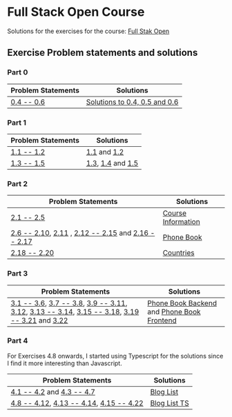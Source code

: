 # Full Stack Open Course

Solutions for the exercises for the course:
[Full Stak Open](https://fullstackopen.com/en/)

## Exercise Problem statements and solutions

### Part 0

| Problem Statements | Solutions |
|-|-|
| [0.4 -- 0.6](https://fullstackopen.com/en/part0/fundamentals_of_web_apps#exercises-0-1-0-6) | [Solutions to 0.4, 0.5 and 0.6](part1/) |

### Part 1

| Problem Statements | Solutions |
|-|-|
| [1.1 -- 1.2](https://fullstackopen.com/en/part1/introduction_to_react#exercises-1-1-1-2)| [1.1](part1/exercise01) and [1.2](part1/exercise02) |
| [1.3 -- 1.5](https://fullstackopen.com/en/part1/java_script#exercises-1-3-1-5) | [1.3](part1/exercise03), [1.4](part1/exercise04) and [1.5](part1/exercise05)|

### Part 2

| Problem Statements | Solutions |
|-|-|
| [2.1 -- 2.5](https://fullstackopen.com/en/part2/rendering_a_collection_modules#exercises-2-1-2-5) | [Course Information](part2/course_info) |
| [2.6 -- 2.10](https://fullstackopen.com/en/part2/forms#exercises-2-6-2-10), [2.11](https://fullstackopen.com/en/part2/getting_data_from_server#exercise-2-11) , [2.12 -- 2.15](https://fullstackopen.com/en/part2/altering_data_in_server#exercises-2-12-2-15) and [2.16 -- 2.17](https://fullstackopen.com/en/part2/adding_styles_to_react_app#exercises-2-16-2-17) | [Phone Book](part2/phone_book) |
| [2.18 -- 2.20](https://fullstackopen.com/en/part2/adding_styles_to_react_app#exercises-2-18-2-20) | [Countries](/part2/countries)

### Part 3

| Problem Statements | Solutions |
|-|-|
| [3.1 -- 3.6](https://fullstackopen.com/en/part3/node_js_and_express#exercises-3-1-3-6), [3.7 -- 3.8](https://fullstackopen.com/en/part3/node_js_and_express#exercises-3-7-3-8), [3.9 -- 3.11](https://fullstackopen.com/en/part3/deploying_app_to_internet#exercises-3-9-3-11), [3.12](https://fullstackopen.com/en/part3/saving_data_to_mongo_db#exercise-3-12), [3.13 -- 3.14](https://fullstackopen.com/en/part3/saving_data_to_mongo_db#exercises-3-13-3-14), [3.15 -- 3.18](https://fullstackopen.com/en/part3/saving_data_to_mongo_db#exercises-3-15-3-18), [3.19 -- 3.21](https://fullstackopen.com/en/part3/validation_and_es_lint#exercises-3-19-3-21) and [3.22](https://fullstackopen.com/en/part3/validation_and_es_lint#exercise-3-22) | [Phone Book Backend](part3/phone_book_backend) and [Phone Book Frontend](part3/phone_book_frontend) |

### Part 4

For Exercises 4.8 onwards, I started using Typescript for the solutions since I find it more interesting than Javascript.

| Problem Statements | Solutions |
|-|-|
| [4.1 -- 4.2](https://fullstackopen.com/en/part4/structure_of_backend_application_introduction_to_testing#exercises-4-1-4-2) and [4.3 -- 4.7](https://fullstackopen.com/en/part4/structure_of_backend_application_introduction_to_testing#exercises-4-3-4-7) | [Blog List](part4/blog_list/) |
| [4.8 -- 4.12](https://fullstackopen.com/en/part4/testing_the_backend#exercises-4-8-4-12), [4.13 -- 4.14](https://fullstackopen.com/en/part4/testing_the_backend#exercises-4-13-4-14), [4.15 -- 4.22](https://fullstackopen.com/en/part4/token_authentication#exercises-4-15-4-23) | [Blog List TS](part4/blog_list_ts)
